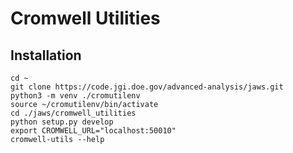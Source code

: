 # Cromwell Utilities

## Installation

    cd ~
    git clone https://code.jgi.doe.gov/advanced-analysis/jaws.git
    python3 -m venv ./cromutilenv
    source ~/cromutilenv/bin/activate
    cd ./jaws/cromwell_utilities
    python setup.py develop
    export CROMWELL_URL="localhost:50010"
    cromwell-utils --help
